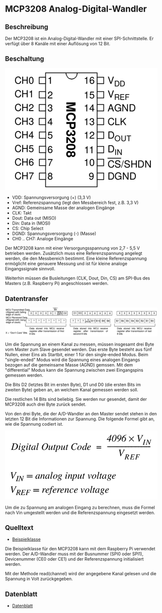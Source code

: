 # MCP3208 Analog-Digital-Wandler

## Beschreibung

Der MCP3208 ist ein Analog-Digital-Wandler mit einer SPI-Schnittstelle. Er verfügt über 8 Kanäle mit einer Auflösung von 12 Bit.

## Beschaltung

![MCP3208](doc/mcp3208_pinout.png)

- VDD: Spannungsversorgung (+) (3,3 V)
- Vref: Referenzspannung (legt den Messbereich fest, z.B. 3,3 V)
- AGND: Gemeinsame Masse der analogen Eingänge 
- CLK: Takt
- Dout: Data out (MISO)
- Din: Data in (MOSI)
- CS: Chip Select
- DGND: Spannungsversorgung (-) (Masse)
- CH0 .. CH7: Analoge Eingänge

Der MCP3208 kann mit einer Versorgungsspannung von 2,7 - 5,5 V betrieben werden. Zusätzlich muss eine Referenzspannung angelegt werden, die den Messbereich bestimmt. Eine kleine Referenzspannung ermöglicht eine genauere Messung und ist für kleine analoge Eingangssignale sinnvoll.

Weiterhin müssen die Busleitungen (CLK, Dout, Din, CS) am SPI-Bus des Masters (z.B. Raspberry Pi) angeschlossen werden.

## Datentransfer

![Datentransfer](doc/mcp3208_data.png)

Um die Spannung an einem Kanal zu messen, müssen insgesamt drei Byte vom Master zum Slave gesendet werden. Das erste Byte besteht aus fünf Nullen, einer Eins als Startbit, einer 1 für den single-ended Modus. Beim "single-ended" Modus wird die Spannung eines analogen Eingangs bezogen auf die gemeinsame Masse (AGND) gemssen. Mit dem "differential" Modus kann die Spannung zwischen zwei Eingangspins gemessen werden.

Die Bits D2 (letztes Bit im ersten Byte), D1 und D0 (die ersten Bits im zweiten Byte) geben an, an welchem Kanal gemessen werden soll. 

Die restlichen 14 Bits sind beliebig. Sie werden nur gesendet, damit der MCP3208 auch drei Byte zurück sendet.

Von den drei Byte, die der A/D-Wandler an den Master sendet stehen in den letzten 12 Bit die Informationen zur Spannung. Die folgende Formel gibt an, wie die Spannung codiert ist.

![Formel](doc/mcp3208_equation.png)

Um die zu Spannung am analogen Eingang zu berechnen, muss die Formel nach Vin umgestellt werden und die Referenzspannung eingesetzt werden.

## Quelltext

- [Beispielklasse](sample/MCP3208.py)

Die Beispielklasse für den MCP3208 kann mit dem Raspberry Pi verwendet werden. Der A/D-Wandler muss mit der Busnummer (SPI0 oder SPI1), Devicenummer (CE0 oder CE1) und der Referenzspannung initialisiert werden.

Mit der Methode read(channel) wird der angegebene Kanal gelesen und die Spannung in Volt zurückgegeben.


## Datenblatt

- [Datenblatt](doc/mcp3208_datasheet.pdf)

